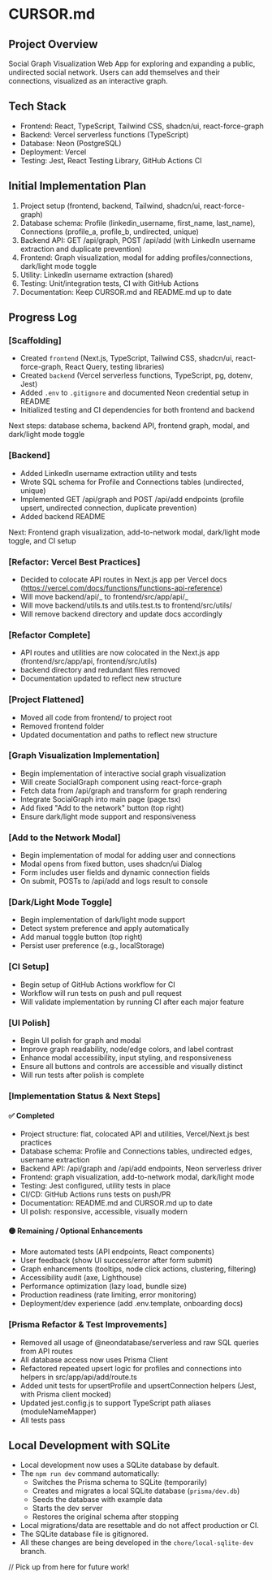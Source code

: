 # CURSOR.md

## Project Overview

Social Graph Visualization Web App for exploring and expanding a public, undirected social network. Users can add themselves and their connections, visualized as an interactive graph.

## Tech Stack

- Frontend: React, TypeScript, Tailwind CSS, shadcn/ui, react-force-graph
- Backend: Vercel serverless functions (TypeScript)
- Database: Neon (PostgreSQL)
- Deployment: Vercel
- Testing: Jest, React Testing Library, GitHub Actions CI

## Initial Implementation Plan

1. Project setup (frontend, backend, Tailwind, shadcn/ui, react-force-graph)
2. Database schema: Profile (linkedin_username, first_name, last_name), Connections (profile_a, profile_b, undirected, unique)
3. Backend API: GET /api/graph, POST /api/add (with LinkedIn username extraction and duplicate prevention)
4. Frontend: Graph visualization, modal for adding profiles/connections, dark/light mode toggle
5. Utility: LinkedIn username extraction (shared)
6. Testing: Unit/integration tests, CI with GitHub Actions
7. Documentation: Keep CURSOR.md and README.md up to date

## Progress Log

### [Scaffolding]

- Created `frontend` (Next.js, TypeScript, Tailwind CSS, shadcn/ui, react-force-graph, React Query, testing libraries)
- Created `backend` (Vercel serverless functions, TypeScript, pg, dotenv, Jest)
- Added `.env` to `.gitignore` and documented Neon credential setup in README
- Initialized testing and CI dependencies for both frontend and backend

Next steps: database schema, backend API, frontend graph, modal, and dark/light mode toggle

### [Backend]

- Added LinkedIn username extraction utility and tests
- Wrote SQL schema for Profile and Connections tables (undirected, unique)
- Implemented GET /api/graph and POST /api/add endpoints (profile upsert, undirected connection, duplicate prevention)
- Added backend README

Next: Frontend graph visualization, add-to-network modal, dark/light mode toggle, and CI setup

### [Refactor: Vercel Best Practices]

- Decided to colocate API routes in Next.js app per Vercel docs (https://vercel.com/docs/functions/functions-api-reference)
- Will move backend/api/_ to frontend/src/app/api/_
- Will move backend/utils.ts and utils.test.ts to frontend/src/utils/
- Will remove backend directory and update docs accordingly

### [Refactor Complete]

- API routes and utilities are now colocated in the Next.js app (frontend/src/app/api, frontend/src/utils)
- backend directory and redundant files removed
- Documentation updated to reflect new structure

### [Project Flattened]

- Moved all code from frontend/ to project root
- Removed frontend folder
- Updated documentation and paths to reflect new structure

### [Graph Visualization Implementation]

- Begin implementation of interactive social graph visualization
- Will create SocialGraph component using react-force-graph
- Fetch data from /api/graph and transform for graph rendering
- Integrate SocialGraph into main page (page.tsx)
- Add fixed "Add to the network" button (top right)
- Ensure dark/light mode support and responsiveness

### [Add to the Network Modal]

- Begin implementation of modal for adding user and connections
- Modal opens from fixed button, uses shadcn/ui Dialog
- Form includes user fields and dynamic connection fields
- On submit, POSTs to /api/add and logs result to console

### [Dark/Light Mode Toggle]

- Begin implementation of dark/light mode support
- Detect system preference and apply automatically
- Add manual toggle button (top right)
- Persist user preference (e.g., localStorage)

### [CI Setup]

- Begin setup of GitHub Actions workflow for CI
- Workflow will run tests on push and pull request
- Will validate implementation by running CI after each major feature

### [UI Polish]

- Begin UI polish for graph and modal
- Improve graph readability, node/edge colors, and label contrast
- Enhance modal accessibility, input styling, and responsiveness
- Ensure all buttons and controls are accessible and visually distinct
- Will run tests after polish is complete

### [Implementation Status & Next Steps]

#### ✅ Completed

- Project structure: flat, colocated API and utilities, Vercel/Next.js best practices
- Database schema: Profile and Connections tables, undirected edges, username extraction
- Backend API: /api/graph and /api/add endpoints, Neon serverless driver
- Frontend: graph visualization, add-to-network modal, dark/light mode
- Testing: Jest configured, utility tests in place
- CI/CD: GitHub Actions runs tests on push/PR
- Documentation: README.md and CURSOR.md up to date
- UI polish: responsive, accessible, visually modern

#### 🟡 Remaining / Optional Enhancements

- More automated tests (API endpoints, React components)
- User feedback (show UI success/error after form submit)
- Graph enhancements (tooltips, node click actions, clustering, filtering)
- Accessibility audit (axe, Lighthouse)
- Performance optimization (lazy load, bundle size)
- Production readiness (rate limiting, error monitoring)
- Deployment/dev experience (add .env.template, onboarding docs)

### [Prisma Refactor & Test Improvements]

- Removed all usage of @neondatabase/serverless and raw SQL queries from API routes
- All database access now uses Prisma Client
- Refactored repeated upsert logic for profiles and connections into helpers in src/app/api/add/route.ts
- Added unit tests for upsertProfile and upsertConnection helpers (Jest, with Prisma client mocked)
- Updated jest.config.js to support TypeScript path aliases (moduleNameMapper)
- All tests pass

## Local Development with SQLite

- Local development now uses a SQLite database by default.
- The `npm run dev` command automatically:
  - Switches the Prisma schema to SQLite (temporarily)
  - Creates and migrates a local SQLite database (`prisma/dev.db`)
  - Seeds the database with example data
  - Starts the dev server
  - Restores the original schema after stopping
- Local migrations/data are resettable and do not affect production or CI.
- The SQLite database file is gitignored.
- All these changes are being developed in the `chore/local-sqlite-dev` branch.

// Pick up from here for future work!
